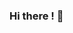 ### Hi there ! 👋

<!--
**ashish9825/ashish9825** is a ✨ _special_ ✨ repository because its `README.md` (this file) appears on your GitHub profile.

Here are some ideas to get you started:

- 🔭 I’m currently working on Frapl Flutter App.
- 🌱 I’m currently learning Node.js
- 💬 Ask me about FLutter or any tech related stuff.
- 📫 How to reach me: Twitter - @AshishPanjwani1
- 😄 Pronouns: He/His
- ⚡ Fun fact: Love to go to the mountains.
